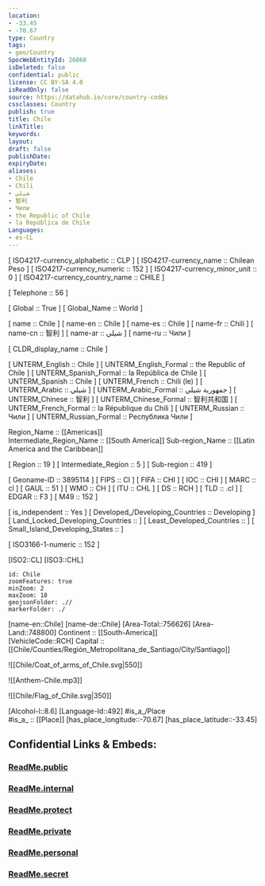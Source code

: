 ```yaml
---
location:
- -33.45
- -70.67
type: Country
tags:
- geo/Country
SpocWebEntityId: 26868
isDeleted: false
confidential: public
license: CC BY-SA 4.0
isReadOnly: false
source: https://datahub.io/core/country-codes
cssclasses: Country
publish: true
title: Chile
linkTitle: 
keywords: 
layout: 
draft: false
publishDate: 
expiryDate: 
aliases:
- Chile
- Chili
- شيلي
- 智利
- Чили
- the Republic of Chile
- la República de Chile
Languages:
- es-CL
---
```



[	ISO4217-currency_alphabetic	 :: CLP ] 
[	ISO4217-currency_name	 :: Chilean Peso ] 
[	ISO4217-currency_numeric	 :: 152 ] 
[	ISO4217-currency_minor_unit	 :: 0 ] 
[	ISO4217-currency_country_name	 :: CHILE ] 

[	Telephone	 :: 56 ] 

[	Global	 :: True ] 
[	Global_Name	 :: World ] 

[	name	 :: Chile ] 
[	name-en	 :: Chile ] 
[	name-es	 :: Chile ] 
[	name-fr	 :: Chili ] 
[	name-cn	 :: 智利 ] 
[	name-ar	 :: شيلي ] 
[	name-ru	 :: Чили ] 

[	CLDR_display_name	 :: Chile ] 

[	UNTERM_English	 :: Chile ] 
[	UNTERM_English_Formal	 :: the Republic of Chile ] 
[	UNTERM_Spanish_Formal	 :: la República de Chile ] 
[	UNTERM_Spanish	 :: Chile ] 
[	UNTERM_French	 :: Chili (le) ] 
[	UNTERM_Arabic	 :: شيلي ] 
[	UNTERM_Arabic_Formal	 :: جمهورية شيلي ] 
[	UNTERM_Chinese	 :: 智利 ] 
[	UNTERM_Chinese_Formal	 :: 智利共和国 ] 
[	UNTERM_French_Formal	 :: la République du Chili ] 
[	UNTERM_Russian	 :: Чили ] 
[	UNTERM_Russian_Formal	 :: Республика Чили ] 

Region_Name ::  [[Americas]]  
Intermediate_Region_Name ::  [[South America]] 
Sub-region_Name ::  [[Latin America and the Caribbean]] 

[	Region	 :: 19 ] 
[	Intermediate_Region	 :: 5 ] 
[	Sub-region	 :: 419 ] 

[	Geoname-ID	 :: 3895114 ] 
[	FIPS	 :: CI ] 
[	FIFA	 :: CHI ] 
[	IOC	 :: CHI ] 
[	MARC	 :: cl ] 
[	GAUL	 :: 51 ] 
[	WMO	 :: CH ] 
[	ITU	 :: CHL ] 
[	DS	 :: RCH ] 
[	TLD	 :: .cl ] 
[	EDGAR	 :: F3 ] 
[	M49	 :: 152 ] 

[	is_independent	 :: Yes ] 
[	Developed_/Developing_Countries	 :: Developing ] 
[	Land_Locked_Developing_Countries	 ::  ] 
[	Least_Developed_Countries	 ::  ] 
[	Small_Island_Developing_States	 ::  ] 

[	ISO3166-1-numeric	 :: 152 ] 



[ISO2::CL] 
[ISO3::CHL] 

```leaflet
id: Chile
zoomFeatures: true 
minZoom: 2 
maxZoom: 18
geojsonFolder: .//
markerFolder: ./
```

[name-en::Chile] 
[name-de::Chile] 
[Area-Total::756626] 
[Area-Land::748800] 
Continent :: [[South-America]]  
[VehicleCode::RCH] 
Capital :: [[Chile/Counties/Región_Metropolitana_de_Santiago/City/Santiago]]  

![[Chile/Coat_of_arms_of_Chile.svg|550]] 

![[Anthem-Chile.mp3]] 

![[Chile/Flag_of_Chile.svg|350]] 

[Alcohol-l::8.6] 
[Language-Id::492] 
#is_a_/Place  
#is_a_ :: [[Place]] 
[has_place_longitude::-70.67] 
[has_place_latitude::-33.45] 


## Confidential Links & Embeds: 

### [ReadMe.public](/_public/\Earth\Continent\America~South\ColombiaReadMe.public.md) 

### [ReadMe.internal](/_internal/\Earth\Continent\America~South\ColombiaReadMe.internal.md) 

### [ReadMe.protect](/_protect/\Earth\Continent\America~South\ColombiaReadMe.protect.md) 

### [ReadMe.private](/_private/\Earth\Continent\America~South\ColombiaReadMe.private.md) 

### [ReadMe.personal](/_personal/\Earth\Continent\America~South\ColombiaReadMe.personal.md) 

### [ReadMe.secret](/_secret/\Earth\Continent\America~South\ColombiaReadMe.secret.md)

